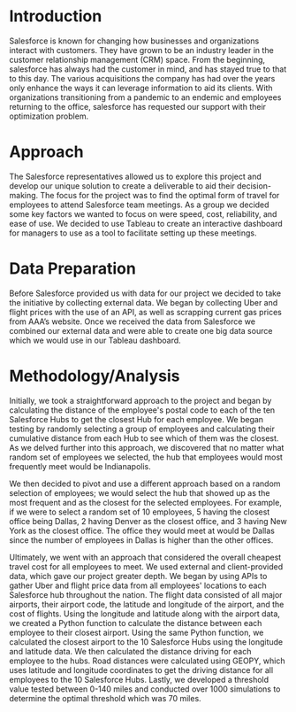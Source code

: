 # Introduction
Salesforce is known for changing how businesses and organizations interact with customers. They have grown to be an industry leader in the customer relationship management (CRM) space. From the beginning, salesforce has always had the customer in mind, and has stayed true to that to this day. The various acquisitions the company has had over the years only enhance the ways it can leverage information to aid its clients. With organizations transitioning from a pandemic to an endemic and employees returning to the office, salesforce has requested our support with their optimization problem.

# Approach
The Salesforce representatives allowed us to explore this project and develop our unique solution to create a deliverable to aid their decision-making. The focus for the project was to find the optimal form of travel for employees to attend Salesforce team meetings. As a group we decided some key factors we wanted to focus on were speed, cost, reliability, and ease of use. We decided to use Tableau to create an interactive dashboard for managers to use as a tool to facilitate setting up these meetings.   

# Data Preparation
Before Salesforce provided us with data for our project we decided to take the initiative by collecting external data. We began by collecting Uber and flight prices with the use of an API, as well as scrapping  current gas prices from AAA’s website. Once we received the data from Salesforce we combined our external data and were able to create one big data source which we would use in our Tableau dashboard. 

# Methodology/Analysis
Initially, we took a straightforward approach to the project and began by calculating the distance of the employee's postal code to each of the ten Salesforce Hubs to get the closest Hub for each employee. We began testing by randomly selecting a group of employees and calculating their cumulative distance from each Hub to see which of them was the closest. As we delved further into this approach, we discovered that no matter what random set of employees we selected, the hub that employees would most frequently meet would be Indianapolis.

We then decided to pivot and use a different approach based on a random selection of employees; we would select the hub that showed up as the most frequent and as the closest for the selected employees. For example, if we were to select a random set of 10 employees, 5 having the closest office being Dallas, 2 having Denver as the closest office, and 3 having New York as the closest office. The office they would meet at would be Dallas since the number of employees in Dallas is higher than the other offices. 

Ultimately, we went with an approach that considered the overall cheapest travel cost for all employees to meet. We used external and client-provided data, which gave our project greater depth. We began by using APIs to gather Uber and flight price data from all employees' locations to each Salesforce hub throughout the nation. The flight data consisted of all major airports, their airport code, the latitude and longitude of the airport, and the cost of flights. Using the longitude and latitude along with the airport data, we created a Python function to calculate the distance between each employee to their closest airport. Using the same Python function, we calculated the closest airport to the 10 Salesforce Hubs using the longitude and latitude data. We then calculated the distance driving for each employee to the hubs. Road distances were calculated using GEOPY, which uses latitude and longitude coordinates to get the driving distance for all employees to the 10 Salesforce Hubs. Lastly, we developed a threshold value tested between 0-140 miles and conducted over 1000 simulations to determine the optimal threshold which was 70 miles. 
